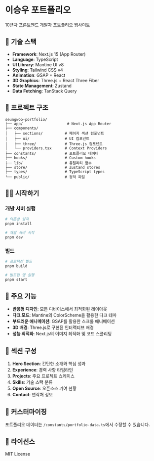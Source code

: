 # 이승우 포트폴리오

10년차 프론트엔드 개발자 포트폴리오 웹사이트

## 🚀 기술 스택

- **Framework**: Next.js 15 (App Router)
- **Language**: TypeScript
- **UI Library**: Mantine UI v8
- **Styling**: Tailwind CSS v4
- **Animation**: GSAP + React
- **3D Graphics**: Three.js + React Three Fiber
- **State Management**: Zustand
- **Data Fetching**: TanStack Query

## 📁 프로젝트 구조

```
seungwoo-portfolio/
├── app/                    # Next.js App Router
├── components/            
│   ├── sections/          # 페이지 섹션 컴포넌트
│   ├── ui/                # UI 컴포넌트
│   ├── three/             # Three.js 컴포넌트
│   └── providers.tsx      # Context Providers
├── constants/             # 포트폴리오 데이터
├── hooks/                 # Custom hooks
├── lib/                   # 유틸리티 함수
├── store/                 # Zustand stores
├── types/                 # TypeScript types
└── public/                # 정적 파일
```

## 🏃‍♂️ 시작하기

### 개발 서버 실행

```bash
# 의존성 설치
pnpm install

# 개발 서버 시작
pnpm dev
```

### 빌드

```bash
# 프로덕션 빌드
pnpm build

# 빌드된 앱 실행
pnpm start
```

## 🎨 주요 기능

- **반응형 디자인**: 모든 디바이스에서 최적화된 레이아웃
- **다크 모드**: Mantine의 ColorScheme을 활용한 다크 테마
- **부드러운 애니메이션**: GSAP를 활용한 스크롤 애니메이션
- **3D 배경**: Three.js로 구현된 인터랙티브 배경
- **성능 최적화**: Next.js의 이미지 최적화 및 코드 스플리팅

## 📝 섹션 구성

1. **Hero Section**: 간단한 소개와 핵심 성과
2. **Experience**: 경력 사항 타임라인
3. **Projects**: 주요 프로젝트 쇼케이스
4. **Skills**: 기술 스택 분류
5. **Open Source**: 오픈소스 기여 현황
6. **Contact**: 연락처 정보

## 🔧 커스터마이징

포트폴리오 데이터는 `/constants/portfolio-data.ts`에서 수정할 수 있습니다.

## 📄 라이선스

MIT License